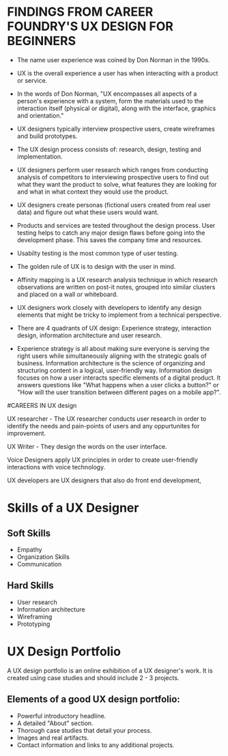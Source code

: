 # FINDINGS FROM CAREER FOUNDRY'S UX DESIGN FOR BEGINNERS

* The name user experience was coined by Don Norman in the 1990s.
* UX is the overall experience a user has when interacting with a product or service.
* In the words of Don Norman, "UX encompasses all aspects of a person's experience with a system, form the materials used to the interaction itself (physical or digital), along with the interface, graphics and orientation."
* UX designers typically interview prospective users, create wireframes and build prototypes.
* The UX design process consists of: research, design, testing and implementation.
* UX designers perform user research which ranges from conducting analysis of competitors to interviewing prospective users to find out what they want the product to solve, what features they are looking for and what in what context they would use the product.
* UX designers create personas (fictional users created from real user data) and figure out what these users would want.
* Products and services are tested throughout the design process. User testing helps to catch any major design flaws before going into the development phase. This saves the company time and resources.
* Usabilty testing is the most common type of user testing.
* The golden rule of UX is to design with the user in mind.
* Affinity mapping is a UX research analysis technique in which research observations are written on post-it notes, grouped into similar clusters and placed on a wall or whiteboard.
* UX designers work closely with developers to identify any design elements that might be tricky to implement from a technical perspective.

* There are 4 quadrants of UX design: Experience strategy, interaction design, information architecture and user research.
* Experience strategy is all about making sure everyone is serving the right users while simultaneously aligning with the strategic goals of business.
Information architecture is the science of organizing and structuring content in a logical, user-friendly way.
Information design focuses on how a user interacts specific elements of a digital product. It answers questions like "What happens when a user clicks a button?" or "How will the user transition between different pages on a mobile app?".

#CAREERS IN UX design

UX researcher - The UX researcher conducts user research in order to identify the needs and pain-points of users and any oppurtunites for improvement.

UX Writer - They design the words on the user interface.

Voice Designers apply UX principles in order to create user-friendly interactions with voice technology.

UX developers are UX designers that also do front end development,

# Skills of a UX Designer
## Soft Skills
* Empathy
* Organization Skills
* Communication
## Hard Skills
* User research
* Information architecture
* Wireframing
* Prototyping

# UX Design Portfolio
A UX design portfolio is an online exhibition of a UX designer's work. It is created using case studies and should include 2 - 3 projects.
## Elements of a good UX design portfolio:
* Powerful introductory headline.
* A detailed "About" section.
* Thorough case studies that detail your process.
* Images and real artifacts.
* Contact information and links to any additional projects.
